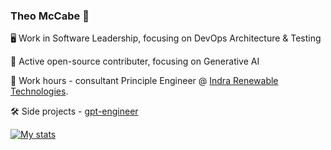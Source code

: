 ### Theo McCabe 👋

🖥️ Work in Software Leadership, focusing on DevOps Architecture & Testing

🌱 Active open-source contributer, focusing on Generative AI 

🔋 Work hours - consultant Principle Engineer @ [Indra Renewable Technologies](https://www.indra.co.uk/).

🛠️ Side projects - [gpt-engineer](https://github.com/AntonOsika/gpt-engineer)


[![My stats](https://github-readme-stats.vercel.app/api?username=anuraghazra)](https://github.com/anuraghazra/github-readme-stats)

